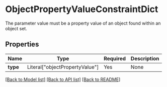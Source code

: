 # ObjectPropertyValueConstraintDict

The parameter value must be a property value of an object found within an object set.


## Properties
| Name | Type | Required | Description |
| ------------ | ------------- | ------------- | ------------- |
**type** | Literal["objectPropertyValue"] | Yes | None |


[[Back to Model list]](../../../README.md#models-v2-link) [[Back to API list]](../../../README.md#documentation-for-api-endpoints) [[Back to README]](../../../README.md)
